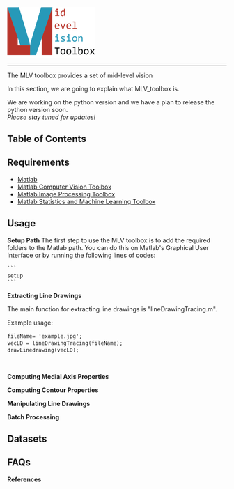 <img src='images/Logo_Banner.png' width=40%/> 

--------------------------------------------------------------------------------

The MLV toolbox provides a set of mid-level vision 

In this section, we are going to explain what MLV_toolbox is.

We are working on the python version and we have a plan to release the python version soon.<br> 
*_Please stay tuned for updates!_* 

## Table of Contents

## Requirements

* [Matlab](https://www.mathworks.com/products/matlab.html)
* [Matlab Computer Vision Toolbox ](https://www.mathworks.com/products/computer-vision.html)
* [Matlab Image Processing Toolbox](https://www.mathworks.com/products/image.html)
* [Matlab Statistics and Machine Learning Toolbox](https://www.mathworks.com/products/statistics.html) 

## Usage

**Setup Path**
The first step to use the MLV toolbox is to add the required folders to the Matlab path. You can do this on Matlab's Graphical User Interface or by running the following lines of codes:
````
```
setup
```
````


**Extracting Line Drawings**

The main function for extracting line drawings is "lineDrawingTracing.m". 

Example usage:

```
fileName= 'example.jpg';
vecLD = lineDrawingTracing(fileName);
drawLinedrawing(vecLD);

```
![]()


**Computing Medial Axis Properties**

**Computing Contour Properties**

**Manipulating Line Drawings**

**Batch Processing**

## Datasets


## FAQs


**References**
